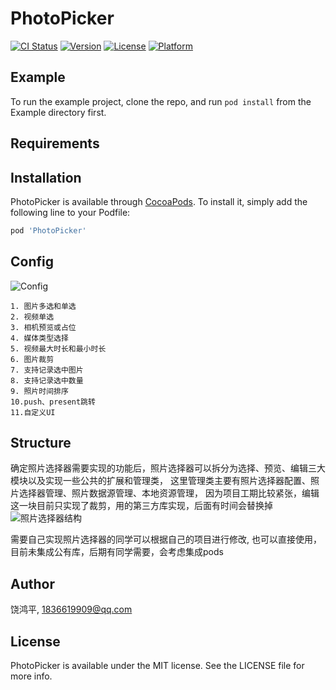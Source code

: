 # PhotoPicker

[![CI Status](https://img.shields.io/travis/饶鸿平/PhotoPicker.svg?style=flat)](https://travis-ci.org/饶鸿平/PhotoPicker)
[![Version](https://img.shields.io/cocoapods/v/PhotoPicker.svg?style=flat)](https://cocoapods.org/pods/PhotoPicker)
[![License](https://img.shields.io/cocoapods/l/PhotoPicker.svg?style=flat)](https://cocoapods.org/pods/PhotoPicker)
[![Platform](https://img.shields.io/cocoapods/p/PhotoPicker.svg?style=flat)](https://cocoapods.org/pods/PhotoPicker)

## Example

To run the example project, clone the repo, and run `pod install` from the Example directory first.

## Requirements

## Installation

PhotoPicker is available through [CocoaPods](https://cocoapods.org). To install
it, simply add the following line to your Podfile:

```ruby
pod 'PhotoPicker'
```
## Config
![Config](https://upload-images.jianshu.io/upload_images/5126938-9383439df3766e31.gif?imageMogr2/auto-orient/strip)
```
1. 图片多选和单选
2. 视频单选
3. 相机预览或占位
4. 媒体类型选择
5. 视频最大时长和最小时长
6. 图片裁剪
7. 支持记录选中图片
8. 支持记录选中数量
9. 照片时间排序
10.push、present跳转
11.自定义UI
```

## Structure
确定照片选择器需要实现的功能后，照片选择器可以拆分为选择、预览、编辑三大模块以及实现一些公共的扩展和管理类， 这里管理类主要有照片选择器配置、照片选择器管理、照片数据源管理、本地资源管理， 因为项目工期比较紧张，编辑这一块目前只实现了裁剪，用的第三方库实现，后面有时间会替换掉
![照片选择器结构](https://upload-images.jianshu.io/upload_images/5126938-ca02261d503641e2.png?imageMogr2/auto-orient/strip%7CimageView2/2/w/1240)

需要自己实现照片选择器的同学可以根据自己的项目进行修改,
也可以直接使用，目前未集成公有库，后期有同学需要，会考虑集成pods

## Author

饶鸿平, 1836619909@qq.com

## License

PhotoPicker is available under the MIT license. See the LICENSE file for more info.
